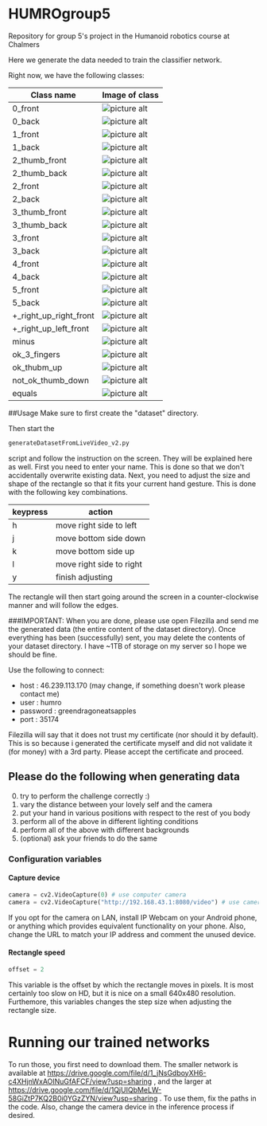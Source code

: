 # HUMROgroup5
Repository for group 5's project in the Humanoid robotics course at Chalmers

Here we generate the data needed to train the classifier network.

Right now, we have the following classes:

Class name              | Image of class
------------------------|---------------
0_front                 | ![picture alt](./examples/0_front.png "Title is optional")
0_back                  | ![picture alt](./examples/0_back.png "Title is optional")
1_front                 | ![picture alt](./examples/1_front.png "Title is optional")
1_back                  | ![picture alt](./examples/1_back.png "Title is optional")
2_thumb_front           | ![picture alt](./examples/2_thumb_front.png "Title is optional")
2_thumb_back            | ![picture alt](./examples/2_thumb_back.png "Title is optional")
2_front                 | ![picture alt](./examples/2_front.png "Title is optional")
2_back                  | ![picture alt](./examples/2_back.png "Title is optional")
3_thumb_front           | ![picture alt](./examples/3_thumb_front.png "Title is optional")
3_thumb_back            | ![picture alt](./examples/3_thumb_back.png "Title is optional")
3_front                 | ![picture alt](./examples/3_front.png "Title is optional")
3_back                  | ![picture alt](./examples/3_back.png "Title is optional")
4_front                 | ![picture alt](./examples/4_front.png "Title is optional")
4_back                  | ![picture alt](./examples/4_back.png "Title is optional")
5_front                 | ![picture alt](./examples/5_front.png "Title is optional")
5_back                  | ![picture alt](./examples/5_back.png "Title is optional")
+\_right_up_right_front | ![picture alt](./examples/+\_right_up_right_front.png "Title is optional")
+\_right_up_left_front  | ![picture alt](./examples/+\_right_up_left_front.png "Title is optional")
minus                   | ![picture alt](./examples/minus.png "Title is optional")
ok_3_fingers            | ![picture alt](./examples/ok_3_fingers.png "Title is optional")
ok_thubm_up             | ![picture alt](./examples/ok_thubm_up.png "Title is optional")
not_ok_thumb_down       | ![picture alt](./examples/not_ok_thumb_down.png "Title is optional")
equals                  | ![picture alt](./examples/equals.png "Title is optional")

##Usage
Make sure to first create the "dataset" directory.

Then start the 
```python 
generateDatasetFromLiveVideo_v2.py 
``` 
script and follow the instruction on the screen.
They will be explained here as well.
First you need to enter your name.
This is done so that we don't accidentally overwrite existing data.
Next, you need to adjust the size and shape of the rectangle
so that it fits your current hand gesture.
This is done with the following key combinations.

keypress      | action
------------- | -------------
h             | move right side to left
j             | move bottom side down
k             | move bottom side up
l             | move right side to right 
y             | finish adjusting

The rectangle will then start going around the screen in a counter-clockwise
manner and will follow the edges.

###IMPORTANT:
When you are done, please use open Filezilla and send me the generated data
(the entire content of the dataset directory). Once everything has
been (successfully) sent, you may delete the contents of your dataset directory.
I have ~1TB of storage on my server so I hope we should be fine.

Use the following to connect:
- host : 46.239.113.170 (may change, if something doesn't work please contact me)
- user : humro
- password : greendragoneatsapples
- port : 35174

Filezilla will say that it does not trust my certificate (nor should it by default).
This is so because i generated the certificate myself and did not validate it
(for money) with a 3rd party. Please accept the certificate and proceed.

## Please do the following when generating data
0. try to perform the challenge correctly :)
1. vary the distance between your lovely self and the camera
2. put your hand in various positions with respect to the rest of you body
3. perform all of the above in different lighting conditions
4. perform all of the above with different backgrounds
5. (optional) ask your friends to do the same

### Configuration variables
#### Capture device 
```python 
camera = cv2.VideoCapture(0) # use computer camera
camera = cv2.VideoCapture("http://192.168.43.1:8080/video") # use camera on LAN
``` 

If you opt for the camera on LAN, install IP Webcam on your Android phone,
or anything which provides equivalent functionality on your phone.
Also, change the URL to match your IP address and comment the unused device.

#### Rectangle speed
```python 
offset = 2
``` 
This variable is the offset by which the rectangle moves in pixels.
It is most certainly too slow on HD, but it is nice on a small 640x480 resolution.
Furthemore, this variables changes the step size when adjusting the rectangle size.

# Running our trained networks
To run those, you first need to download them. The smaller network is available at https://drive.google.com/file/d/1_jNsGdboyXH6-c4XHjnWxAOINuGfAFCF/view?usp=sharing , and the larger at https://drive.google.com/file/d/1QjUIQbMeLW-58GiZtP7KQ2B0i0YGzZYN/view?usp=sharing . To use them, fix the paths in the code. Also, change the camera device in the inference process if desired.
